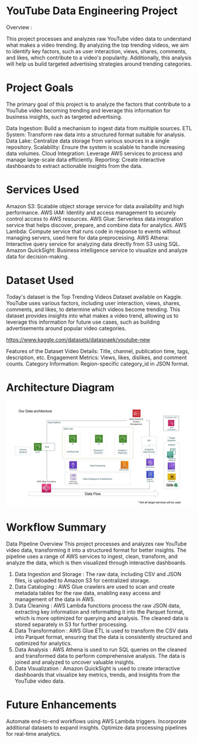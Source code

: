 # YouTube Data Engineering Project
Overview :

This project processes and analyzes raw YouTube video data to understand what makes a video trending. By analyzing the top trending videos, we aim to identify key factors, such as user interaction, views, shares, comments, and likes, which contribute to a video's popularity. Additionally, this analysis will help us build targeted advertising strategies around trending categories.

# Project Goals

The primary goal of this project is to analyze the factors that contribute to a YouTube video becoming trending and leverage this information for business insights, such as targeted advertising.

Data Ingestion: Build a mechanism to ingest data from multiple sources.
ETL System: Transform raw data into a structured format suitable for analysis.
Data Lake: Centralize data storage from various sources in a single repository.
Scalability: Ensure the system is scalable to handle increasing data volumes.
Cloud Integration: Leverage AWS services to process and manage large-scale data efficiently.
Reporting: Create interactive dashboards to extract actionable insights from the data.


# Services Used
Amazon S3: Scalable object storage service for data availability and high performance.
AWS IAM: Identity and access management to securely control access to AWS resources.
AWS Glue: Serverless data integration service that helps discover, prepare, and combine data for analytics.
AWS Lambda: Compute service that runs code in response to events without managing servers, used here for data preprocessing.
AWS Athena: Interactive query service for analyzing data directly from S3 using SQL.
Amazon QuickSight: Business intelligence service to visualize and analyze data for decision-making.

# Dataset Used
Today's dataset is the Top Trending Videos Dataset available on Kaggle. YouTube uses various factors, including user interaction, views, shares, comments, and likes, to determine which videos become trending. This dataset provides insights into what makes a video trend, allowing us to leverage this information for future use cases, such as building advertisements around popular video categories.

https://www.kaggle.com/datasets/datasnaek/youtube-new

Features of the Dataset
Video Details: Title, channel, publication time, tags, description, etc.
Engagement Metrics: Views, likes, dislikes, and comment counts.
Category Information: Region-specific category_id in JSON format.

# Architecture Diagram
![Architecture Diagram](./architecture.jpeg)

# Workflow Summary

Data Pipeline Overview
This project processes and analyzes raw YouTube video data, transforming it into a structured format for better insights. The pipeline uses a range of AWS services to ingest, clean, transform, and analyze the data, which is then visualized through interactive dashboards.

1. Data Ingestion and Storage : The raw data, including CSV and JSON files, is uploaded to Amazon S3 for centralized storage.
2. Data Cataloging : AWS Glue crawlers are used to scan and create metadata tables for the raw data, enabling easy access and management of the data in AWS.
3. Data Cleaning : AWS Lambda functions process the raw JSON data, extracting key information and reformatting it into the Parquet format, which is more optimized for querying and analysis. The cleaned data is stored separately in S3 for further processing.
4. Data Transformation : AWS Glue ETL is used to transform the CSV data into Parquet format, ensuring that the data is consistently structured and optimized for analytics.
5. Data Analysis : AWS Athena is used to run SQL queries on the cleaned and transformed data to perform comprehensive analysis. The data is joined and analyzed to uncover valuable insights.
6. Data Visualization : Amazon QuickSight is used to create interactive dashboards that visualize key metrics, trends, and insights from the YouTube video data.

# Future Enhancements
Automate end-to-end workflows using AWS Lambda triggers.
Incorporate additional datasets to expand insights.
Optimize data processing pipelines for real-time analytics.
